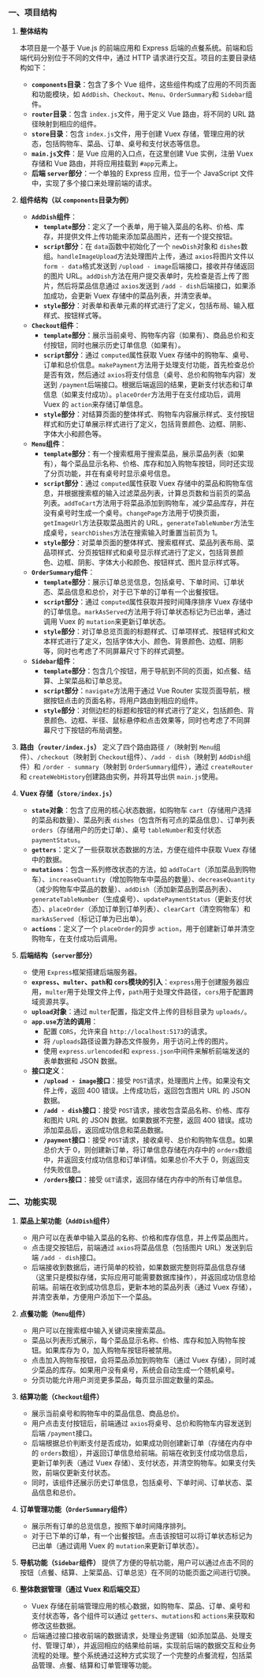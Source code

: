 
### 一、项目结构

1. **整体结构**

   本项目是一个基于 Vue.js 的前端应用和 Express 后端的点餐系统。前端和后端代码分别位于不同的文件中，通过 HTTP 请求进行交互。项目的主要目录结构如下：

   - **`components`目录**：包含了多个 Vue 组件，这些组件构成了应用的不同页面和功能模块，如 `AddDish`、`Checkout`、`Menu`、`OrderSummary`和 `Sidebar`组件。
   - **`router`目录**：包含 `index.js`文件，用于定义 Vue 路由，将不同的 URL 路径映射到相应的组件。
   - **`store`目录**：包含 `index.js`文件，用于创建 Vuex 存储，管理应用的状态，包括购物车、菜品、订单、桌号和支付状态等信息。
   - **`main.js`文件**：是 Vue 应用的入口点，在这里创建 Vue 实例，注册 Vuex 存储和 Vue 路由，并将应用挂载到 `#app`元素上。
   - **后端 `server`部分**：一个单独的 Express 应用，位于一个 JavaScript 文件中，实现了多个接口来处理前端的请求。
2. **组件结构（以 `components`目录为例）**

   - **`AddDish`组件**：
     - **`template`部分**：定义了一个表单，用于输入菜品的名称、价格、库存，并提供文件上传功能来添加菜品图片，还有一个提交按钮。
     - **`script`部分**：在 `data`函数中初始化了一个 `newDish`对象和 `dishes`数组。`handleImageUpload`方法处理图片上传，通过 `axios`将图片文件以 `form - data`格式发送到 `/upload - image`后端接口，接收并存储返回的图片 URL。`addDish`方法在用户提交表单时，先检查是否上传了图片，然后将菜品信息通过 `axios`发送到 `/add - dish`后端接口，如果添加成功，会更新 Vuex 存储中的菜品列表，并清空表单。
     - **`style`部分**：对表单和表单元素的样式进行了定义，包括布局、输入框样式、按钮样式等。
   - **`Checkout`组件**：
     - **`template`部分**：展示当前桌号、购物车内容（如果有）、商品总价和支付按钮，同时也展示历史订单信息（如果有）。
     - **`script`部分**：通过 `computed`属性获取 Vuex 存储中的购物车、桌号、订单和总价信息。`makePayment`方法用于处理支付功能，首先检查总价是否有效，然后通过 `axios`将支付信息（桌号、总价和购物车内容）发送到 `/payment`后端接口。根据后端返回的结果，更新支付状态和订单信息（如果支付成功）。`placeOrder`方法用于在支付成功后，调用 Vuex 的 `action`来存储订单信息。
     - **`style`部分**：对结算页面的整体样式、购物车内容展示样式、支付按钮样式和历史订单展示样式进行了定义，包括背景颜色、边框、阴影、字体大小和颜色等。
   - **`Menu`组件**：
     - **`template`部分**：有一个搜索框用于搜索菜品，展示菜品列表（如果有），每个菜品显示名称、价格、库存和加入购物车按钮，同时还实现了分页功能，并在有桌号时显示桌号信息。
     - **`script`部分**：通过 `computed`属性获取 Vuex 存储中的菜品和购物车信息，并根据搜索框的输入过滤菜品列表，计算总页数和当前页的菜品列表。`addToCart`方法用于将菜品添加到购物车，减少菜品库存，并在没有桌号时生成一个桌号。`changePage`方法用于切换页面，`getImageUrl`方法获取菜品图片的 URL，`generateTableNumber`方法生成桌号，`searchDishes`方法在搜索输入时重置当前页为 1。
     - **`style`部分**：对菜单页面的整体样式、搜索框样式、菜品列表布局、菜品项样式、分页按钮样式和桌号显示样式进行了定义，包括背景颜色、边框、阴影、字体大小和颜色、按钮样式、图片显示样式等。
   - **`OrderSummary`组件**：
     - **`template`部分**：展示订单总览信息，包括桌号、下单时间、订单状态、菜品信息和总价，对于已下单的订单有一个出餐按钮。
     - **`script`部分**：通过 `computed`属性获取并按时间降序排序 Vuex 存储中的订单信息。`markAsServed`方法用于将订单状态标记为已出单，通过调用 Vuex 的 `mutation`来更新订单状态。
     - **`style`部分**：对订单总览页面的标题样式、订单项样式、按钮样式和文本样式进行了定义，包括字体大小、颜色、背景颜色、边框、阴影等，同时也考虑了不同屏幕尺寸下的样式调整。
   - **`Sidebar`组件**：
     - **`template`部分**：包含几个按钮，用于导航到不同的页面，如点餐、结算、上架菜品和订单总览。
     - **`script`部分**：`navigate`方法用于通过 Vue Router 实现页面导航，根据按钮点击的页面名称，将用户路由到相应的组件。
     - **`style`部分**：对侧边栏的标题和按钮的样式进行了定义，包括颜色、背景颜色、边框、半径、鼠标悬停和点击效果等，同时也考虑了不同屏幕尺寸下按钮的布局调整。
3. **路由（`router/index.js`）**
   定义了四个路由路径 `/`（映射到 `Menu`组件）、`/checkout`（映射到 `Checkout`组件）、`/add - dish`（映射到 `AddDish`组件）和 `/order - summary`（映射到 `OrderSummary`组件），通过 `createRouter`和 `createWebHistory`创建路由实例，并将其导出供 `main.js`使用。
4. **Vuex 存储（`store/index.js`）**

   - **`state`对象**：包含了应用的核心状态数据，如购物车 `cart`（存储用户选择的菜品和数量）、菜品列表 `dishes`（包含所有可点的菜品信息）、订单列表 `orders`（存储用户的历史订单）、桌号 `tableNumber`和支付状态 `paymentStatus`。
   - **`getters`**：定义了一些获取状态数据的方法，方便在组件中获取 Vuex 存储中的数据。
   - **`mutations`**：包含一系列修改状态的方法，如 `addToCart`（添加菜品到购物车）、`increaseQuantity`（增加购物车中菜品的数量）、`decreaseQuantity`（减少购物车中菜品的数量）、`addDish`（添加新菜品到菜品列表）、`generateTableNumber`（生成桌号）、`updatePaymentStatus`（更新支付状态）、`placeOrder`（添加订单到订单列表）、`clearCart`（清空购物车）和 `markAsServed`（标记订单为已出单）。
   - **`actions`**：定义了一个 `placeOrder`的异步 `action`，用于创建新订单并清空购物车，在支付成功后调用。
5. **后端结构（`server`部分）**

   - 使用 `Express`框架搭建后端服务器。
   - **`express`、`multer`、`path`和 `cors`模块的引入**：`express`用于创建服务器应用，`multer`用于处理文件上传，`path`用于处理文件路径，`cors`用于配置跨域资源共享。
   - **`upload`对象**：通过 `multer`配置，指定文件上传的目标目录为 `uploads/`。
   - **`app.use`方法的调用**：
     - 配置 `CORS`，允许来自 `http://localhost:5173`的请求。
     - 将 `/uploads`路径设置为静态文件服务，用于访问上传的图片。
     - 使用 `express.urlencoded`和 `express.json`中间件来解析前端发送的表单数据和 JSON 数据。
   - **接口定义**：
     - **`/upload - image`接口**：接受 `POST`请求，处理图片上传。如果没有文件上传，返回 400 错误。上传成功后，返回包含图片 URL 的 JSON 数据。
     - **`/add - dish`接口**：接受 `POST`请求，接收包含菜品名称、价格、库存和图片 URL 的 JSON 数据。如果数据不完整，返回 400 错误。成功添加菜品后，返回成功信息和菜品数据。
     - **`/payment`接口**：接受 `POST`请求，接收桌号、总价和购物车信息。如果总价大于 0，则创建新订单，将订单信息存储在内存中的 `orders`数组中，并返回支付成功信息和订单详情。如果总价不大于 0，则返回支付失败信息。
     - **`/orders`接口**：接受 `GET`请求，返回存储在内存中的所有订单信息。

### 二、功能实现

1. **菜品上架功能（`AddDish`组件）**

   - 用户可以在表单中输入菜品的名称、价格和库存信息，并上传菜品图片。
   - 点击提交按钮后，前端通过 `axios`将菜品信息（包括图片 URL）发送到后端 `/add - dish`接口。
   - 后端接收到数据后，进行简单的校验，如果数据完整则将菜品信息存储（这里只是模拟存储，实际应用可能需要数据库操作），并返回成功信息给前端。前端在收到成功信息后，更新本地的菜品列表（通过 Vuex 存储），并清空表单，方便用户添加下一个菜品。
2. **点餐功能（`Menu`组件）**

   - 用户可以在搜索框中输入关键词来搜索菜品。
   - 菜品以列表形式展示，每个菜品显示名称、价格、库存和加入购物车按钮。如果库存为 0，加入购物车按钮将被禁用。
   - 点击加入购物车按钮，会将菜品添加到购物车（通过 Vuex 存储），同时减少菜品的库存。如果用户没有桌号，系统会自动生成一个随机桌号。
   - 分页功能允许用户浏览更多菜品，每页显示固定数量的菜品。
3. **结算功能（`Checkout`组件）**

   - 展示当前桌号和购物车中的菜品信息、商品总价。
   - 用户点击支付按钮后，前端通过 `axios`将桌号、总价和购物车内容发送到后端 `/payment`接口。
   - 后端根据总价判断支付是否成功，如果成功则创建新订单（存储在内存中的 `orders`数组），并返回订单信息给前端。前端在收到支付成功信息后，更新订单列表（通过 Vuex 存储）、支付状态，并清空购物车。如果支付失败，前端仅更新支付状态。
   - 同时，该组件还展示历史订单信息，包括桌号、下单时间、订单状态、菜品信息和总价。
4. **订单管理功能（`OrderSummary`组件）**

   - 展示所有订单的总览信息，按照下单时间降序排列。
   - 对于已下单的订单，有一个出餐按钮。点击该按钮可以将订单状态标记为已出单（通过调用 Vuex 的 `mutation`来更新订单状态）。
5. **导航功能（`Sidebar`组件）**
   提供了方便的导航功能，用户可以通过点击不同的按钮（点餐、结算、上架菜品、订单总览）在不同的功能页面之间进行切换。
6. **整体数据管理（通过 Vuex 和后端交互）**

   - Vuex 存储在前端管理应用的核心数据，如购物车、菜品、订单、桌号和支付状态等，各个组件可以通过 `getters`、`mutations`和 `actions`来获取和修改这些数据。
   - 后端通过接口接收前端的数据请求，处理业务逻辑（如添加菜品、处理支付、管理订单），并返回相应的结果给前端，实现前后端的数据交互和业务流程的处理。整个系统通过这种方式实现了一个完整的点餐流程，包括菜品管理、点餐、结算和订单管理等功能。
